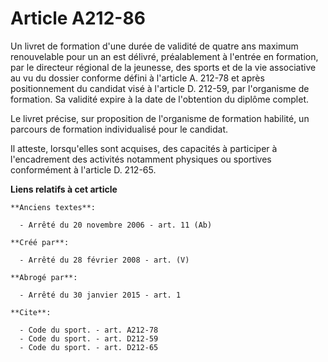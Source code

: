 # Article A212-86

Un livret de formation d'une durée de validité de quatre ans maximum renouvelable pour un an est délivré, préalablement à
l'entrée en formation, par le directeur régional de la jeunesse, des sports et de la vie associative au vu du dossier
conforme défini à l'article A. 212-78 et après positionnement du candidat visé à l'article D. 212-59, par l'organisme de
formation. Sa validité expire à la date de l'obtention du diplôme complet. 

Le livret précise, sur proposition de l'organisme de formation habilité, un parcours de formation individualisé pour le
candidat. 

Il atteste, lorsqu'elles sont acquises, des capacités à participer à l'encadrement des activités notamment physiques ou
sportives conformément à l'article D. 212-65.

**Liens relatifs à cet article**

	**Anciens textes**:

	  - Arrêté du 20 novembre 2006 - art. 11 (Ab)

	**Créé par**:

	  - Arrêté du 28 février 2008 - art. (V)

	**Abrogé par**:

	  - Arrêté du 30 janvier 2015 - art. 1

	**Cite**:

	  - Code du sport. - art. A212-78
	  - Code du sport. - art. D212-59
	  - Code du sport. - art. D212-65

